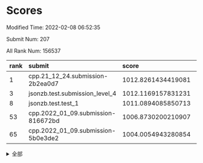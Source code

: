 # Scores

Modified Time: 2022-02-08 06:52:35

Submit Num: 207

All Rank Num: 156537

| rank |               submit               |       score        |       sigma        | pk_num |
| :--- | :--------------------------------- | :----------------- | :----------------- | :----- |
| 1    | cpp.21_12_24.submission-2b2ea0d7   | 1012.8261434419081 | 0.8363818033621354 | 3024   |
| 3    | jsonzb.test.submission_level_4     | 1012.1169157831231 | 0.7900558700664085 | 3023   |
| 8    | jsonzb.test.test_1                 | 1011.0894085850713 | 0.7685920051498207 | 3026   |
| 53   | cpp.2022_01_09.submission-816672bd | 1006.8730200210907 | 0.7260569160263326 | 3029   |
| 65   | cpp.2022_01_09.submission-5b0e3de2 | 1004.0054943280854 | 0.7307277820396211 | 3021   |


<details>
<summary>全部</summary>

| rank |                 submit                 |       score        |       sigma        | pk_num |
| :--- | :------------------------------------- | :----------------- | :----------------- | :----- |
| 1    | cpp.21_12_24.submission-2b2ea0d7       | 1012.8261434419081 | 0.8363818033621354 | 3024   |
| 2    | gobigger.level_3.submission_level_3_18 | 1012.3358943053486 | 0.803847079903455  | 3023   |
| 3    | jsonzb.test.submission_level_4         | 1012.1169157831231 | 0.7900558700664085 | 3023   |
| 4    | gobigger.level_3.submission_level_3_6  | 1011.3072893747133 | 0.7646171378895773 | 3025   |
| 5    | gobigger.level_3.submission_level_3_33 | 1011.2217363168788 | 0.7665085901394837 | 3028   |
| 6    | gobigger.level_3.submission_level_3_23 | 1011.1196676870334 | 0.7760782381815641 | 3026   |
| 7    | gobigger.level_3.submission_level_3_20 | 1011.0999651866288 | 0.773737970457064  | 3023   |
| 8    | jsonzb.test.test_1                     | 1011.0894085850713 | 0.7685920051498207 | 3026   |
| 9    | gobigger.level_3.submission_level_3_35 | 1010.8694012950222 | 0.7583590527119626 | 3026   |
| 10   | gobigger.level_3.submission_level_3_30 | 1010.8105770121052 | 0.7950700981492822 | 3023   |
| 11   | gobigger.level_3.submission_level_3_48 | 1010.7784213955841 | 0.7592030915185384 | 3027   |
| 12   | gobigger.level_3.submission_level_3_40 | 1010.6941390502881 | 0.7484817964308209 | 3030   |
| 13   | gobigger.level_3.submission_level_3_26 | 1010.6394869551057 | 0.7596747339159201 | 3025   |
| 14   | gobigger.level_3.submission_level_3_4  | 1010.6002948752408 | 0.7664058071086124 | 3025   |
| 15   | gobigger.level_3.submission_level_3_16 | 1010.40050249803   | 0.7694581474401736 | 3020   |
| 16   | gobigger.level_3.submission_level_3_49 | 1010.3990458648292 | 0.7621779913255562 | 3022   |
| 17   | gobigger.level_3.submission_level_3_3  | 1010.37553230275   | 0.7727037622605507 | 3026   |
| 18   | gobigger.level_3.submission_level_3_24 | 1010.2928552362686 | 0.7846766059156028 | 3025   |
| 19   | gobigger.level_3.submission_level_3_2  | 1010.196134753328  | 0.7640932413382907 | 3030   |
| 20   | gobigger.level_3.submission_level_3_37 | 1010.1652954048133 | 0.7682820366617507 | 3020   |
| 21   | gobigger.level_3.submission_level_3_31 | 1010.1023779622765 | 0.7458269934579139 | 3026   |
| 22   | gobigger.level_3.submission_level_3_29 | 1010.0865339644015 | 0.7712898011841843 | 3020   |
| 23   | gobigger.level_3.submission_level_3_27 | 1010.056245443445  | 0.7446426487758478 | 3019   |
| 24   | gobigger.level_3.submission_level_3_47 | 1010.0052323282266 | 0.7567709942316255 | 3027   |
| 25   | gobigger.level_3.submission_level_3_28 | 1010.0017945567569 | 0.7797708521937636 | 3025   |
| 26   | gobigger.level_3.submission_level_3_39 | 1009.9708247981932 | 0.7625789742139224 | 3027   |
| 27   | gobigger.level_3.submission_level_3_12 | 1009.9305242638031 | 0.752818516221094  | 3023   |
| 28   | gobigger.level_3.submission_level_3_11 | 1009.9209006793106 | 0.7513200147744072 | 3023   |
| 29   | gobigger.level_3.submission_level_3_7  | 1009.8531615194925 | 0.7615901121343185 | 3033   |
| 30   | gobigger.level_3.submission_level_3_46 | 1009.8426854968686 | 0.7599015387006672 | 3028   |
| 31   | gobigger.level_3.submission_level_3_0  | 1009.7518645235401 | 0.7770623081349469 | 3028   |
| 32   | gobigger.level_3.submission_level_3_14 | 1009.6640678692951 | 0.7508750232624449 | 3024   |
| 33   | gobigger.level_3.submission_level_3_8  | 1009.6022605161397 | 0.777077843301329  | 3026   |
| 34   | gobigger.level_3.submission_level_3_10 | 1009.574208496406  | 0.7361913804173672 | 3026   |
| 35   | gobigger.level_3.submission_level_3_22 | 1009.5082570977222 | 0.7544783193550868 | 3023   |
| 36   | gobigger.level_3.submission_level_3_9  | 1009.4137523430348 | 0.7596066339008446 | 3024   |
| 37   | gobigger.level_3.submission_level_3_13 | 1009.4006347460052 | 0.7438173636796728 | 3026   |
| 38   | gobigger.level_3.submission_level_3_42 | 1009.3932914632235 | 0.7604846655349661 | 3024   |
| 39   | gobigger.level_3.submission_level_3_25 | 1009.3407358409012 | 0.7676201445864224 | 3028   |
| 40   | gobigger.level_3.submission_level_3_32 | 1009.3154250085576 | 0.7739224427945152 | 3020   |
| 41   | gobigger.level_3.submission_level_3_41 | 1009.2956387476086 | 0.7422995835315803 | 3026   |
| 42   | gobigger.level_3.submission_level_3_19 | 1009.2826696549264 | 0.7565698599224439 | 3022   |
| 43   | gobigger.level_3.submission_level_3_44 | 1009.1696773097495 | 0.7549511976760267 | 3029   |
| 44   | gobigger.level_3.submission_level_3_38 | 1009.1157015543798 | 0.7550350345483777 | 3025   |
| 45   | gobigger.level_3.submission_level_3_43 | 1009.0943566952146 | 0.7460181008450476 | 3025   |
| 46   | gobigger.level_3.submission_level_3_15 | 1009.0703908609783 | 0.754546160114332  | 3026   |
| 47   | gobigger.level_3.submission_level_3_5  | 1009.048597063739  | 0.7423688297866662 | 3025   |
| 48   | gobigger.level_3.submission_level_3_17 | 1009.0169143888306 | 0.7621171007359921 | 3026   |
| 49   | gobigger.level_3.submission_level_3_36 | 1009.0124430463217 | 0.7495368951848821 | 3023   |
| 50   | gobigger.level_3.submission_level_3_34 | 1008.9835780830058 | 0.7375546588983649 | 3024   |
| 51   | gobigger.level_3.submission_level_3_1  | 1008.9072813610991 | 0.7754655038795167 | 3021   |
| 52   | gobigger.level_3.submission_level_3_45 | 1008.1326625265697 | 0.7484211041559085 | 3024   |
| 53   | cpp.2022_01_09.submission-816672bd     | 1006.8730200210907 | 0.7260569160263326 | 3029   |
| 54   | gobigger.level_3.submission_level_3_21 | 1006.8400946289607 | 0.7204527573545102 | 3025   |
| 55   | gobigger.level_1.submission_level_1_22 | 1005.0819695809656 | 0.7205892994937058 | 3025   |
| 56   | gobigger.level_1.submission_level_1_30 | 1004.6557067289622 | 0.725530460984775  | 3021   |
| 57   | gobigger.level_1.submission_level_1_29 | 1004.5686484136315 | 0.7322437058692435 | 3023   |
| 58   | gobigger.level_1.submission_level_1_37 | 1004.3444269722764 | 0.7288392534295275 | 3031   |
| 59   | gobigger.level_1.submission_level_1_47 | 1004.3113008351372 | 0.7231755529701369 | 3024   |
| 60   | gobigger.level_1.submission_level_1_35 | 1004.2798494779621 | 0.7262335329864612 | 3024   |
| 61   | gobigger.level_1.submission_level_1_25 | 1004.2718753322906 | 0.7196650250925487 | 3023   |
| 62   | gobigger.level_1.submission_level_1_24 | 1004.2583297500695 | 0.726471106823672  | 3025   |
| 63   | gobigger.level_1.submission_level_1_42 | 1004.1983927159355 | 0.7222787828811815 | 3025   |
| 64   | gobigger.level_1.submission_level_1_2  | 1004.1113730587371 | 0.7309663553079441 | 3027   |
| 65   | cpp.2022_01_09.submission-5b0e3de2     | 1004.0054943280854 | 0.7307277820396211 | 3021   |
| 66   | gobigger.level_1.submission_level_1_19 | 1003.9725865448667 | 0.7230326395183991 | 3028   |
| 67   | gobigger.level_1.submission_level_1_6  | 1003.724210691515  | 0.7138459815637415 | 3028   |
| 68   | gobigger.level_1.submission_level_1_8  | 1003.6736617399    | 0.7158131685520448 | 3020   |
| 69   | gobigger.level_1.submission_level_1_13 | 1003.6684429920679 | 0.7009740097483305 | 3026   |
| 70   | gobigger.level_1.submission_level_1_5  | 1003.6672681525854 | 0.7179955992765769 | 3019   |
| 71   | gobigger.level_1.submission_level_1_20 | 1003.6465569796444 | 0.712261447908805  | 3029   |
| 72   | gobigger.level_1.submission_level_1_43 | 1003.6226165423384 | 0.7191320922993593 | 3025   |
| 73   | gobigger.level_1.submission_level_1_12 | 1003.5761728794612 | 0.7143311628108052 | 3025   |
| 74   | gobigger.level_1.submission_level_1_39 | 1003.5738752747388 | 0.7138146648395026 | 3020   |
| 75   | gobigger.level_1.submission_level_1_33 | 1003.5666368653997 | 0.7230323914846934 | 3023   |
| 76   | gobigger.level_1.submission_level_1_31 | 1003.5431037681514 | 0.7044364368974556 | 3028   |
| 77   | gobigger.level_1.submission_level_1_0  | 1003.4404859628647 | 0.7084823784837102 | 3027   |
| 78   | gobigger.level_1.submission_level_1_41 | 1003.4242431352352 | 0.7097188772939514 | 3023   |
| 79   | gobigger.level_1.submission_level_1_10 | 1003.4108574942992 | 0.7066013022605917 | 3023   |
| 80   | gobigger.level_1.submission_level_1_16 | 1003.4010109710392 | 0.7171533437106548 | 3028   |
| 81   | gobigger.level_1.submission_level_1_28 | 1003.3853790815544 | 0.7248564007673749 | 3026   |
| 82   | gobigger.level_1.submission_level_1_7  | 1003.3265049018031 | 0.7172808450891216 | 3024   |
| 83   | gobigger.level_1.submission_level_1_18 | 1003.326394052815  | 0.7158949348342831 | 3023   |
| 84   | gobigger.level_1.submission_level_1_49 | 1003.3254232965367 | 0.7130646135144785 | 3024   |
| 85   | gobigger.level_1.submission_level_1_26 | 1003.321171813882  | 0.7178138399552716 | 3020   |
| 86   | gobigger.level_1.submission_level_1_40 | 1003.2965936037915 | 0.7176719661663487 | 3027   |
| 87   | gobigger.level_1.submission_level_1_4  | 1003.2846201691523 | 0.7271903200017448 | 3030   |
| 88   | gobigger.level_1.submission_level_1_23 | 1003.2762003474726 | 0.7114134699094891 | 3023   |
| 89   | gobigger.level_1.submission_level_1_34 | 1003.2503784136911 | 0.7095969387767218 | 3027   |
| 90   | gobigger.level_1.submission_level_1_15 | 1003.1663470296751 | 0.7117419458673525 | 3028   |
| 91   | gobigger.level_1.submission_level_1_48 | 1003.1511625706034 | 0.7114812765958632 | 3028   |
| 92   | gobigger.level_1.submission_level_1_17 | 1003.1230008488035 | 0.7188985645707087 | 3024   |
| 93   | gobigger.level_1.submission_level_1_1  | 1002.8375557632336 | 0.7068417994916589 | 3026   |
| 94   | gobigger.level_1.submission_level_1_14 | 1002.7607126468108 | 0.7072329243799129 | 3019   |
| 95   | gobigger.level_1.submission_level_1_44 | 1002.7337299111456 | 0.713039240975769  | 3026   |
| 96   | gobigger.level_1.submission_level_1_11 | 1002.7197329663925 | 0.7133406563269841 | 3023   |
| 97   | gobigger.level_1.submission_level_1_9  | 1002.7093450797523 | 0.722332483953696  | 3028   |
| 98   | gobigger.level_1.submission_level_1_3  | 1002.6560919747111 | 0.7142108358450239 | 3025   |
| 99   | gobigger.level_1.submission_level_1_21 | 1002.5566029691462 | 0.7117540455065688 | 3026   |
| 100  | gobigger.level_1.submission_level_1_32 | 1002.4577695716806 | 0.7192729262706713 | 3025   |
| 101  | gobigger.level_1.submission_level_1_45 | 1002.3588852465439 | 0.7089866570242317 | 3024   |
| 102  | gobigger.level_1.submission_level_1_27 | 1002.297764236522  | 0.7118386216487333 | 3022   |
| 103  | gobigger.level_1.submission_level_1_38 | 1002.0741635485307 | 0.7073476142877883 | 3023   |
| 104  | gobigger.level_1.submission_level_1_46 | 1001.1676129743283 | 0.7042207853521447 | 3027   |
| 105  | gobigger.level_1.submission_level_1_36 | 1001.0398313386557 | 0.7118196638576544 | 3023   |
| 106  | gobigger.random.submission_random_41   | 997.5728825655754  | 0.7119479107537552 | 3020   |
| 107  | gobigger.random.submission_random_29   | 997.2850194260532  | 0.706733672728065  | 3030   |
| 108  | gobigger.random.submission_random_48   | 996.8202314606716  | 0.7202819948366781 | 3025   |
| 109  | gobigger.random.submission_random_26   | 996.792794818635   | 0.6882025931273831 | 3030   |
| 110  | gobigger.random.submission_random_38   | 996.7781090593198  | 0.7146759671435264 | 3027   |
| 111  | gobigger.random.submission_random_43   | 996.759381762521   | 0.711255524146482  | 3026   |
| 112  | gobigger.random.submission_random_21   | 996.6563092437987  | 0.7108856911664678 | 3026   |
| 113  | gobigger.random.submission_random_44   | 996.5828058280396  | 0.7086649326626879 | 3027   |
| 114  | gobigger.random.submission_random_1    | 996.4833106114422  | 0.7082950360354258 | 3025   |
| 115  | gobigger.random.submission_random_12   | 996.4485872792932  | 0.7114460953759157 | 3024   |
| 116  | gobigger.random.submission_random_10   | 996.4304404345969  | 0.709821251686096  | 3027   |
| 117  | gobigger.random.submission_random_34   | 996.4042518018599  | 0.7070361585686237 | 3024   |
| 118  | gobigger.random.submission_random_13   | 996.3790163273239  | 0.7076745186718603 | 3030   |
| 119  | gobigger.random.submission_random_22   | 996.3685174543969  | 0.7125547031202016 | 3024   |
| 120  | gobigger.random.submission_random_32   | 996.3058276822396  | 0.7124295661159395 | 3023   |
| 121  | gobigger.random.submission_random_42   | 996.2016800311812  | 0.7047685577489028 | 3025   |
| 122  | gobigger.random.submission_random_20   | 996.1731083852736  | 0.7127346061324203 | 3028   |
| 123  | gobigger.random.submission_random_15   | 996.1486397104704  | 0.7235598982471706 | 3026   |
| 124  | gobigger.random.submission_random_35   | 996.1412885595529  | 0.7099868214307148 | 3025   |
| 125  | gobigger.random.submission_random_25   | 996.1348550051166  | 0.7079763286853188 | 3024   |
| 126  | gobigger.random.submission_random_40   | 996.122629677084   | 0.7317853097187607 | 3027   |
| 127  | gobigger.random.submission_random_28   | 996.0750479064639  | 0.7035010723965449 | 3026   |
| 128  | gobigger.random.submission_random_11   | 996.0152929361805  | 0.701124370762498  | 3026   |
| 129  | gobigger.random.submission_random_45   | 996.0071670666374  | 0.7150792457450769 | 3026   |
| 130  | gobigger.random.submission_random_2    | 995.9497121466625  | 0.7202186276650613 | 3026   |
| 131  | gobigger.random.submission_random_46   | 995.8888221667326  | 0.7133953269233155 | 3019   |
| 132  | gobigger.random.submission_random_39   | 995.8754293366661  | 0.7162969891144723 | 3032   |
| 133  | gobigger.random.submission_random_19   | 995.7285430120362  | 0.7220705376422288 | 3024   |
| 134  | gobigger.random.submission_random_4    | 995.6867924314178  | 0.7076688838275256 | 3018   |
| 135  | gobigger.random.submission_random_3    | 995.6811627394364  | 0.7278012593218985 | 3024   |
| 136  | gobigger.random.submission_random_14   | 995.617498540617   | 0.7081827074753907 | 3024   |
| 137  | gobigger.random.submission_random_8    | 995.5824550919616  | 0.7046796971260516 | 3022   |
| 138  | gobigger.random.submission_random_16   | 995.5575774786528  | 0.7162565346378779 | 3023   |
| 139  | gobigger.random.submission_random_6    | 995.5549731664794  | 0.7046634882158864 | 3023   |
| 140  | gobigger.random.submission_random_30   | 995.530727467769   | 0.7127550559544525 | 3021   |
| 141  | gobigger.random.submission_random_18   | 995.3412726749802  | 0.721546296455149  | 3029   |
| 142  | gobigger.random.submission_random_23   | 995.3180114469777  | 0.7221552254407597 | 3022   |
| 143  | gobigger.random.submission_random_9    | 995.3125955862193  | 0.7111737469976837 | 3020   |
| 144  | gobigger.random.submission_random_17   | 995.2640647840923  | 0.7104380481998539 | 3029   |
| 145  | gobigger.random.submission_random_33   | 995.1986601838273  | 0.7141349537627366 | 3024   |
| 146  | gobigger.random.submission_random_24   | 995.1822745003883  | 0.7065253207857244 | 3026   |
| 147  | gobigger.random.submission_random_0    | 995.1440295046673  | 0.7233375805864647 | 3029   |
| 148  | gobigger.random.submission_random_49   | 994.9157130183207  | 0.7214035504143097 | 3025   |
| 149  | gobigger.random.submission_random_31   | 994.9108675306286  | 0.7237232698460653 | 3021   |
| 150  | gobigger.random.submission_random_7    | 994.8869005157662  | 0.7230907219841369 | 3025   |
| 151  | gobigger.random.submission_random_37   | 994.8859934803746  | 0.7092262029305032 | 3026   |
| 152  | gobigger.random.submission_random_47   | 994.8634358215952  | 0.7128406460187946 | 3027   |
| 153  | gobigger.random.submission_random_5    | 994.8232462265152  | 0.7107332408153837 | 3026   |
| 154  | gobigger.level_2.submission_level_2_30 | 994.6964290764924  | 0.728696845505686  | 3024   |
| 155  | gobigger.random.submission_random_27   | 994.6135207390554  | 0.7159023255145956 | 3024   |
| 156  | gobigger.random.submission_random_36   | 994.5873557442818  | 0.7213864485787062 | 3029   |
| 157  | gobigger.level_2.submission_level_2_12 | 994.1642715468764  | 0.741484045353089  | 3024   |
| 158  | gobigger.level_2.submission_level_2_42 | 994.1137846899799  | 0.7346269555275492 | 3026   |
| 159  | gobigger.level_2.submission_level_2_18 | 993.2816141918964  | 0.7383949127871725 | 3027   |
| 160  | gobigger.level_2.submission_level_2_1  | 993.1027496531179  | 0.7418771664664646 | 3020   |
| 161  | gobigger.level_2.submission_level_2_24 | 992.9557815752904  | 0.7448136970515611 | 3028   |
| 162  | gobigger.level_2.submission_level_2_46 | 992.9480137268802  | 0.7345661845467824 | 3028   |
| 163  | gobigger.level_2.submission_level_2_37 | 992.8290345957602  | 0.7555652486100173 | 3017   |
| 164  | gobigger.level_2.submission_level_2_8  | 992.8154034391177  | 0.7378594854846764 | 3023   |
| 165  | gobigger.level_2.submission_level_2_10 | 992.7544767425272  | 0.7373497714138803 | 3020   |
| 166  | gobigger.level_2.submission_level_2_44 | 992.7370179579509  | 0.7295976057088943 | 3026   |
| 167  | gobigger.level_2.submission_level_2_5  | 992.6763897989412  | 0.7322864883567257 | 3022   |
| 168  | gobigger.level_2.submission_level_2_11 | 992.6201747466007  | 0.736249277399413  | 3024   |
| 169  | gobigger.level_2.submission_level_2_26 | 992.6134515799635  | 0.7374654407512434 | 3020   |
| 170  | gobigger.level_2.submission_level_2_33 | 992.5878297749489  | 0.7434757846563096 | 3026   |
| 171  | gobigger.level_2.submission_level_2_20 | 992.4904222934092  | 0.7632517183092549 | 3022   |
| 172  | gobigger.level_2.submission_level_2_29 | 992.4688093338077  | 0.7404434372608352 | 3026   |
| 173  | gobigger.level_2.submission_level_2_40 | 992.4653991219817  | 0.7482748356330702 | 3029   |
| 174  | gobigger.level_2.submission_level_2_49 | 992.4494414426016  | 0.7320406277701134 | 3027   |
| 175  | gobigger.level_2.submission_level_2_32 | 992.4235541858538  | 0.7378433440270223 | 3023   |
| 176  | gobigger.level_2.submission_level_2_0  | 992.3854365812754  | 0.7489188591930523 | 3023   |
| 177  | gobigger.level_2.submission_level_2_43 | 992.3815208719099  | 0.7370769682613745 | 3026   |
| 178  | gobigger.level_2.submission_level_2_31 | 992.2770238393226  | 0.7278616638744786 | 3025   |
| 179  | gobigger.level_2.submission_level_2_7  | 992.2077425875855  | 0.7421326582715848 | 3029   |
| 180  | gobigger.level_2.submission_level_2_14 | 992.2021840605414  | 0.7300420688810898 | 3028   |
| 181  | gobigger.level_2.submission_level_2_16 | 992.1358720427187  | 0.7346561381180429 | 3022   |
| 182  | gobigger.level_2.submission_level_2_22 | 992.131214735391   | 0.7320772293602074 | 3023   |
| 183  | gobigger.level_2.submission_level_2_19 | 992.0620794042685  | 0.7470016552228748 | 3023   |
| 184  | gobigger.level_2.submission_level_2_27 | 991.9901821411254  | 0.7647160687534292 | 3027   |
| 185  | gobigger.level_2.submission_level_2_34 | 991.9544505015274  | 0.7514947162463828 | 3025   |
| 186  | gobigger.level_2.submission_level_2_47 | 991.9026749326221  | 0.7540779543277577 | 3022   |
| 187  | gobigger.level_2.submission_level_2_39 | 991.8984153415374  | 0.7452776319547495 | 3024   |
| 188  | gobigger.level_2.submission_level_2_9  | 991.8452943768957  | 0.7441481941867955 | 3031   |
| 189  | gobigger.level_2.submission_level_2_38 | 991.7939331203809  | 0.7344541456122695 | 3023   |
| 190  | gobigger.level_2.submission_level_2_45 | 991.7525624452325  | 0.7418661789784561 | 3025   |
| 191  | gobigger.level_2.submission_level_2_17 | 991.6826034518485  | 0.760138447025435  | 3024   |
| 192  | gobigger.level_2.submission_level_2_4  | 991.6117858696576  | 0.7489421325821929 | 3027   |
| 193  | gobigger.level_2.submission_level_2_23 | 991.596917186232   | 0.7353316965476859 | 3026   |
| 194  | gobigger.level_2.submission_level_2_35 | 991.3963976389472  | 0.7643784050584748 | 3019   |
| 195  | gobigger.level_2.submission_level_2_13 | 991.3409584049335  | 0.7443198665239036 | 3021   |
| 196  | gobigger.level_2.submission_level_2_21 | 991.2866079056001  | 0.7428489780703841 | 3027   |
| 197  | gobigger.level_2.submission_level_2_3  | 991.2459609889868  | 0.7457911554318006 | 3027   |
| 198  | gobigger.level_2.submission_level_2_6  | 991.2294569692513  | 0.7603598371274367 | 3027   |
| 199  | gobigger.level_2.submission_level_2_28 | 991.1545722998094  | 0.7498719568305525 | 3029   |
| 200  | gobigger.level_2.submission_level_2_48 | 990.9352574173791  | 0.7432139935103504 | 3028   |
| 201  | gobigger.level_2.submission_level_2_41 | 990.9098761453969  | 0.7584054658994677 | 3021   |
| 202  | gobigger.level_2.submission_level_2_36 | 990.8294107856243  | 0.7468920242252771 | 3022   |
| 203  | gobigger.level_2.submission_level_2_2  | 990.6311361096178  | 0.7523359483361549 | 3024   |
| 204  | gobigger.level_2.submission_level_2_15 | 990.1585315780738  | 0.7609164093332146 | 3020   |
| 205  | gobigger.level_2.submission_level_2_25 | 990.1213035445976  | 0.7900871229019601 | 3028   |
| 206  | gobigger.none.submission_none_0        | 975.357270420964   | 1.451735471963116  | 3029   |
| 207  | gobigger.none.submission_none_1        | 974.1529725776927  | 1.685333681871092  | 3026   |

</details>